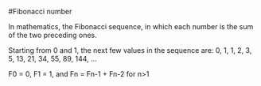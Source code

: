 #Fibonacci number

In mathematics, the Fibonacci sequence, in which each number is the sum of the two preceding ones.

Starting from 0 and 1, the next few values in the sequence are:
0, 1, 1, 2, 3, 5, 13, 21, 34, 55, 89, 144, ...

F0 = 0, F1 = 1,
and
Fn = Fn-1 + Fn-2
for n>1
